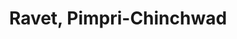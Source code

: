 ---
title: Ravet, Pimpri-Chinchwad
url: /ravet-pimpri-chinchwad/
latitude: 18.651
longitude: 73.739
---
